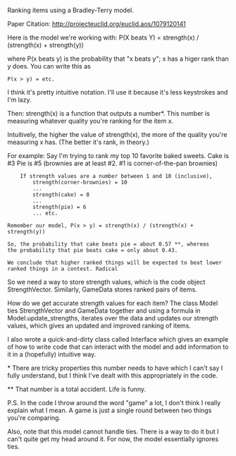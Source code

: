 Ranking items using a Bradley-Terry model.


Paper Citation:
http://projecteuclid.org/euclid.aos/1079120141


Here is the model we're working with:
    P(X beats Y) = strength(x) / (strength(x) + strength(y))

where P(x beats y) is the probability that "x beats y"; x has a higer rank
than y does. You can write this as

    P(x > y) = etc.

I think it's pretty intuitive notation. I'll use it because it's less
keystrokes and I'm lazy.

Then:
    strength(x)
is a function that outputs a number*. This number is measuring whatever
quality you're ranking for the item x.

Intuitively, the higher the value of strength(x), the more of the quality
you're measuring x has. (The better it's rank, in theory.)

For example:
    Say I'm trying to rank my top 10 favorite baked sweets.
        Cake is #3
        Pie is #5
        (brownies are at least #2. #1 is corner-of-the-pan brownies)

        If strength values are a number between 1 and 10 (inclusive),
            strength(corner-brownies) = 10
            ...
            strength(cake) = 8
            ...
            strength(pie) = 6
            ... etc.

    Remember our model, P(x > y) = strength(x) / (strength(x) + strength(y))

    So, the probability that cake beats pie = about 0.57 **, whereas
    the probability that pie beats cake = only about 0.43.

    We conclude that higher ranked things will be expected to beat lower
    ranked things in a contest. Radical
    
    
So we need a way to store strength values, which is the code object StrengthVector.
Similarly, GameData stores ranked pairs of items.

How do we get accurate strength values for each item? The class Model ties StrengthVector and GameData
together and using a formula in Model.update_strengths, iterates over the data and updates our
strength values, which gives an updated and improved ranking of items.

I also wrote a quick-and-dirty class called Interface which gives an example of how to write code that
can interact with the model and add information to it in a (hopefully) intuitive way.
    

\* There are tricky properties this number needs to have which I can't say I
fully understand, but I think I've dealt with this appropriately in the code.

** That number is a total accident. Life is funny.

P.S.
In the code I throw around the word "game" a lot, I don't think I really
explain what I mean. A game is just a single round between two things
you're comparing.

Also, note that this model cannot handle ties. There is a way to do it but
I can't quite get my head around it. For now, the model essentially ignores
ties.
